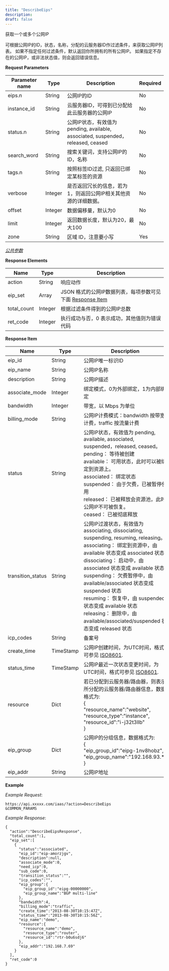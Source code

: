 ```yaml
---
title: "DescribeEips"
description: 
draft: false
---
```




获取一个或多个公网IP

可根据公网IP的ID，状态，名称，分配的云服务器ID作过滤条件，来获取公网IP列表。 如果不指定任何过滤条件，默认返回你所拥有的所有公网IP。 如果指定不存在的公网IP，或非法状态值，则会返回错误信息。

**Request Parameters**

| Parameter name | Type | Description | Required |
| --- | --- | --- | --- |
| eips.n | String | 公网IP的ID | No |
| instance_id | String | 云服务器ID，可得到已分配给此云服务器的公网IP | No |
| status.n | String | 公网IP状态，有效值为 pending, available, associated, suspended，released, ceased | No |
| search_word | String | 搜索关键词，支持公网IP的ID，名称 | No |
| tags.n | String | 按照标签ID过滤, 只返回已绑定某标签的资源 | No |
| verbose | Integer | 是否返回冗长的信息，若为1，则返回公网IP相关其他资源的详细数据。 | No |
| offset | Integer | 数据偏移量，默认为0 | No |
| limit | Integer | 返回数据长度，默认为20，最大100 | No |
| zone | String | 区域 ID，注意要小写 | Yes |

[_公共参数_](../../../parameters/)

**Response Elements**

| Name | Type | Description |
| --- | --- | --- |
| action | String | 响应动作 |
| eip_set | Array | JSON 格式的公网IP数据列表，每项参数可见下面 [Response Item](#response-item) |
| total_count | Integer | 根据过滤条件得到的公网IP总数 |
| ret_code | Integer | 执行成功与否，0 表示成功，其他值则为错误代码 |

**Response Item**

| Name | Type | Description |
| --- | --- | --- |
| eip_id | String | 公网IP唯一标识ID |
| eip_name | String | 公网IP名称 |
| description | String | 公网IP描述 |
| associate_mode | Integer | 绑定模式，0为外部绑定，1为内部绑定 |
| bandwidth | Integer | 带宽，以 Mbps 为单位 |
| billing_mode | String | 公网IP计费模式：bandwidth 按带宽计费，traffic 按流量计费 |
| status | String | 公网IP状态，有效值为 pending, available, associated, suspended，released, ceased。<br/>pending： 等待被创建<br/>available： 可用状态，此时可以被绑定到资源上。<br/>associated： 绑定状态<br/>suspended： 由于欠费，已被暂停使用<br/>released： 已被释放会资源池，此时公网IP不可被恢复。<br/>ceased： 已被彻底释放 |
| transition_status | String | 公网IP过渡状态，有效值为 associating, dissociating, suspending, resuming, releasing。<br/>associating： 绑定到资源中，由 available 状态变成 associated 状态<br/>dissociating： 启动中，由 associated 状态变成 available 状态<br/>suspending： 欠费暂停中，由 available/associated 状态变成 suspended 状态<br/>resuming： 恢复中，由 suspended 状态变成 available 状态<br/>releasing： 删除中，由 available/associated/suspended 状态变成 released 状态 |
| icp_codes | String | 备案号 |
| create_time | TimeStamp | 公网IP创建时间，为UTC时间，格式可参见 [ISO8601](http://www.w3.org/TR/NOTE-datetime). |
| status_time | TimeStamp | 公网IP最近一次状态变更时间，为UTC时间，格式可参见 [ISO8601](http://www.w3.org/TR/NOTE-datetime). |
| resource | Dict | 若已分配到云服务器/路由器，则表示所分配的云服务器/路由器信息，数据格式为:<br/>{<br/> "resource_name":"website",<br/> "resource_type":"instance",<br/> "resource_id":"i-j32t3llb"<br/>} |
| eip_group | Dict | 公网IP的分组信息，数据格式为:<br/>{<br/>  "eip_group_id":"eipg-1nv8hobz",<br/>  "eip_group_name":"192.168.93.*"<br/>} |
| eip_addr | String | 公网IP地址 |

**Example**

_Example Request_:

```
https://api.xxxxx.com/iaas/?action=DescribeEips
&COMMON_PARAMS
```

_Example Response_:

```
{
  "action":"DescribeEipsResponse",
  "total_count":1,
  "eip_set":[
    {
      "status":"associated",
      "eip_id":"eip-amorzjgv",
      "description":null,
      "associate_mode":0,
      "need_icp":0,
      "sub_code":0,
      "transition_status":"",
      "icp_codes":"",
      "eip_group":{
        "eip_group_id":"eipg-00000000",
        "eip_group_name":"BGP multi-line"
      },
      "bandwidth":4,
      "billing_mode":"traffic",
      "create_time":"2013-08-30T10:15:47Z",
      "status_time":"2013-08-30T10:15:56Z",
      "eip_name":"demo",
      "resource":{
        "resource_name":"demo",
        "resource_type":"router",
        "resource_id":"rtr-b0u6sdj6"
      },
      "eip_addr":"192.168.7.69"
    }
  ],
  "ret_code":0
}
```
